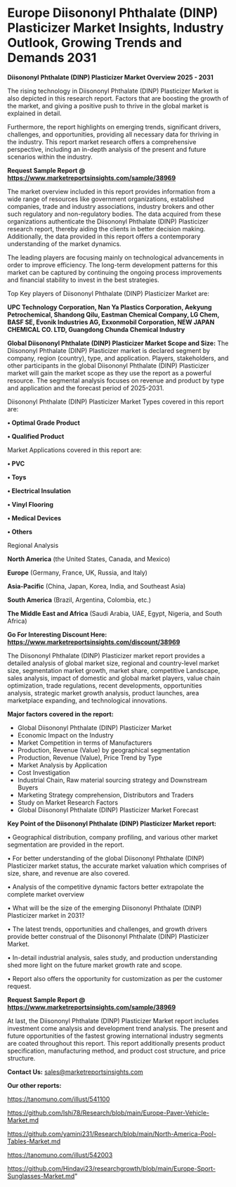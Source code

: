 # Europe Diisononyl Phthalate (DINP) Plasticizer Market Insights, Industry Outlook, Growing Trends and Demands 2031

<Strong> Diisononyl Phthalate (DINP) Plasticizer Market Overview 2025 - 2031</strong>

The rising technology in Diisononyl Phthalate (DINP) Plasticizer Market is also depicted in this research report. Factors that are boosting the growth of the market, and giving a positive push to thrive in the global market is explained in detail.

Furthermore, the report highlights on emerging trends, significant drivers, challenges, and opportunities, providing all necessary data for thriving in the industry. This report market research offers a comprehensive perspective, including an in-depth analysis of the present and future scenarios within the industry.

<strong>Request Sample Report @ <a href=https://www.marketreportsinsights.com/sample/38969>https://www.marketreportsinsights.com/sample/38969</a></strong>

The market overview included in this report provides information from a wide range of resources like government organizations, established companies, trade and industry associations, industry brokers and other such regulatory and non-regulatory bodies. The data acquired from these organizations authenticate the Diisononyl Phthalate (DINP) Plasticizer research report, thereby aiding the clients in better decision making. Additionally, the data provided in this report offers a contemporary understanding of the market dynamics.

The leading players are focusing mainly on technological advancements in order to improve efficiency. The long-term development patterns for this market can be captured by continuing the ongoing process improvements and financial stability to invest in the best strategies.

Top Key players of Diisononyl Phthalate (DINP) Plasticizer Market are:

<strong>UPC Technology Corporation, Nan Ya Plastics Corporation, Aekyung Petrochemical, Shandong Qilu, Eastman Chemical Company, LG Chem, BASF SE, Evonik Industries AG, Exxonmobil Corporation, NEW JAPAN CHEMICAL CO. LTD, Guangdong Chunda Chemical Industry</strong>

<strong><b>Global Diisononyl Phthalate (DINP) Plasticizer Market Scope and Size:</b></strong>
The Diisononyl Phthalate (DINP) Plasticizer market is declared segment by company, region (country), type, and application. Players, stakeholders, and other participants in the global Diisononyl Phthalate (DINP) Plasticizer market will gain the market scope as they use the report as a powerful resource. The segmental analysis focuses on revenue and product by type and application and the forecast period of 2025-2031.

Diisononyl Phthalate (DINP) Plasticizer Market Types covered in this report are:

<strong>•  Optimal Grade Product

•  Qualified Product</strong>

Market Applications covered in this report are:

<strong>•  PVC

•  Toys

•  Electrical Insulation

•  Vinyl Flooring

•  Medical Devices

•  Others</strong> 

Regional Analysis

<strong>North America</strong> (the United States, Canada, and Mexico)

<strong>Europe</strong> (Germany, France, UK, Russia, and Italy)

<strong>Asia-Pacific</strong> (China, Japan, Korea, India, and Southeast Asia)

<strong>South America</strong> (Brazil, Argentina, Colombia, etc.)

<strong>The Middle East and Africa</strong> (Saudi Arabia, UAE, Egypt, Nigeria, and South Africa)

<strong>Go For Interesting Discount Here: <a href=https://www.marketreportsinsights.com/discount/38969>https://www.marketreportsinsights.com/discount/38969</a></strong>

The Diisononyl Phthalate (DINP) Plasticizer market report provides a detailed analysis of global market size, regional and country-level market size, segmentation market growth, market share, competitive Landscape, sales analysis, impact of domestic and global market players, value chain optimization, trade regulations, recent developments, opportunities analysis, strategic market growth analysis, product launches, area marketplace expanding, and technological innovations.

<strong><b>Major factors covered in the report:</b></strong>
<ul>
  <li>Global Diisononyl Phthalate (DINP) Plasticizer Market </li>
  <li>Economic Impact on the Industry</li>
  <li>Market Competition in terms of Manufacturers</li>
  <li>Production, Revenue (Value) by geographical segmentation</li>
  <li>Production, Revenue (Value), Price Trend by Type</li>
  <li>Market Analysis by Application</li>
  <li>Cost Investigation</li>
  <li>Industrial Chain, Raw material sourcing strategy and Downstream Buyers</li>
  <li>Marketing Strategy comprehension, Distributors and Traders</li>
  <li>Study on Market Research Factors</li>
  <li>Global Diisononyl Phthalate (DINP) Plasticizer Market Forecast</li>
</ul>

<strong><b>Key Point of the Diisononyl Phthalate (DINP) Plasticizer Market report:</b></strong>

• Geographical distribution, company profiling, and various other market segmentation are provided in the report.

• For better understanding of the global Diisononyl Phthalate (DINP) Plasticizer market status, the accurate market valuation which comprises of size, share, and revenue are also covered.

• Analysis of the competitive dynamic factors better extrapolate the complete market overview

• What will be the size of the emerging Diisononyl Phthalate (DINP) Plasticizer market in 2031?

• The latest trends, opportunities and challenges, and growth drivers provide better construal of the Diisononyl Phthalate (DINP) Plasticizer Market.

• In-detail industrial analysis, sales study, and production understanding shed more light on the future market growth rate and scope.

• Report also offers the opportunity for customization as per the customer request.

<strong>Request Sample Report @ <a href=https://www.marketreportsinsights.com/sample/38969>https://www.marketreportsinsights.com/sample/38969</a></strong>

At last, the Diisononyl Phthalate (DINP) Plasticizer Market report includes investment come analysis and development trend analysis. The present and future opportunities of the fastest growing international industry segments are coated throughout this report. This report additionally presents product specification, manufacturing method, and product cost structure, and price structure.

<strong>Contact Us:</strong>
sales@marketreportsinsights.com

<strong>Our other reports:</strong>

<a href=https://tanomuno.com/illust/541100>https://tanomuno.com/illust/541100</a>

<a href=https://github.com/Ishi78/Research/blob/main/Europe-Paver-Vehicle-Market.md>https://github.com/Ishi78/Research/blob/main/Europe-Paver-Vehicle-Market.md</a>

<a href=https://github.com/yamini231/Research/blob/main/North-America-Pool-Tables-Market.md>https://github.com/yamini231/Research/blob/main/North-America-Pool-Tables-Market.md</a>

<a href=https://tanomuno.com/illust/542003>https://tanomuno.com/illust/542003</a>

<a href=https://github.com/Hindavi23/researchgrowth/blob/main/Europe-Sport-Sunglasses-Market.md>https://github.com/Hindavi23/researchgrowth/blob/main/Europe-Sport-Sunglasses-Market.md</a>"
